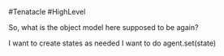 #Tenatacle
#HighLevel

So, what is the object model here supposed to be again?

I want to create states as needed
I want to do agent.set(state)